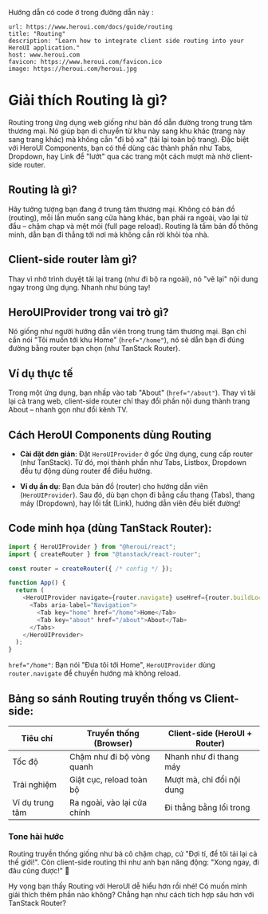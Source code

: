 Hướng dẫn có code ở trong đường dẫn này :
```cardlink
url: https://www.heroui.com/docs/guide/routing
title: "Routing"
description: "Learn how to integrate client side routing into your HeroUI application."
host: www.heroui.com
favicon: https://www.heroui.com/favicon.ico
image: https://heroui.com/heroui.jpg
```

# Giải thích Routing là gì?

Routing trong ứng dụng web giống như bản đồ dẫn đường trong trung tâm thương mại. Nó giúp bạn di chuyển từ khu này sang khu khác (trang này sang trang khác) mà không cần "đi bộ xa" (tải lại toàn bộ trang). Đặc biệt với HeroUI Components, bạn có thể dùng các thành phần như Tabs, Dropdown, hay Link để "lướt" qua các trang một cách mượt mà nhờ client-side router.

## Routing là gì?

Hãy tưởng tượng bạn đang ở trung tâm thương mại. Không có bản đồ (routing), mỗi lần muốn sang cửa hàng khác, bạn phải ra ngoài, vào lại từ đầu – chậm chạp và mệt mỏi (full page reload). Routing là tấm bản đồ thông minh, dẫn bạn đi thẳng tới nơi mà không cần rời khỏi tòa nhà.

## Client-side router làm gì?

Thay vì nhờ trình duyệt tải lại trang (như đi bộ ra ngoài), nó "vẽ lại" nội dung ngay trong ứng dụng. Nhanh như búng tay!

## HeroUIProvider trong vai trò gì?

Nó giống như người hướng dẫn viên trong trung tâm thương mại. Bạn chỉ cần nói "Tôi muốn tới khu Home" (`href="/home"`), nó sẽ dẫn bạn đi đúng đường bằng router bạn chọn (như TanStack Router).

## Ví dụ thực tế

Trong một ứng dụng, bạn nhấp vào tab "About" (`href="/about"`). Thay vì tải lại cả trang web, client-side router chỉ thay đổi phần nội dung thành trang About – nhanh gọn như đổi kênh TV.

## Cách HeroUI Components dùng Routing

- **Cài đặt đơn giản**: Đặt `HeroUIProvider` ở gốc ứng dụng, cung cấp router (như TanStack). Từ đó, mọi thành phần như Tabs, Listbox, Dropdown đều tự động dùng router để điều hướng.
    
- **Ví dụ ẩn dụ**: Bạn đưa bản đồ (router) cho hướng dẫn viên (`HeroUIProvider`). Sau đó, dù bạn chọn đi bằng cầu thang (Tabs), thang máy (Dropdown), hay lối tắt (Link), hướng dẫn viên đều biết đường!
    

## Code minh họa (dùng TanStack Router):

```js
import { HeroUIProvider } from "@heroui/react";
import { createRouter } from "@tanstack/react-router";

const router = createRouter({ /* config */ });

function App() {
  return (
    <HeroUIProvider navigate={router.navigate} useHref={router.buildLocation}>
      <Tabs aria-label="Navigation">
        <Tab key="home" href="/home">Home</Tab>
        <Tab key="about" href="/about">About</Tab>
      </Tabs>
    </HeroUIProvider>
  );
}
```

`href="/home"`: Bạn nói "Đưa tôi tới Home", `HeroUIProvider` dùng `router.navigate` để chuyển hướng mà không reload.

## Bảng so sánh Routing truyền thống vs Client-side:

|Tiêu chí|Truyền thống (Browser)|Client-side (HeroUI + Router)|
|---|---|---|
|Tốc độ|Chậm như đi bộ vòng quanh|Nhanh như đi thang máy|
|Trải nghiệm|Giật cục, reload toàn bộ|Mượt mà, chỉ đổi nội dung|
|Ví dụ trung tâm|Ra ngoài, vào lại cửa chính|Đi thẳng bằng lối trong|

### Tone hài hước

Routing truyền thống giống như bà cô chậm chạp, cứ "Đợi tí, để tôi tải lại cả thế giới!". Còn client-side routing thì như anh bạn năng động: "Xong ngay, đi đâu cũng được!" 🚀

Hy vọng bạn thấy Routing với HeroUI dễ hiểu hơn rồi nhé! Có muốn mình giải thích thêm phần nào không? Chẳng hạn như cách tích hợp sâu hơn với TanStack Router?
